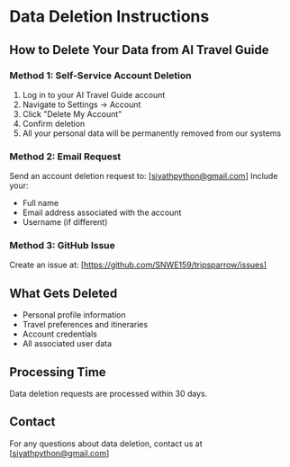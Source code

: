 # Data Deletion Instructions

## How to Delete Your Data from AI Travel Guide

### Method 1: Self-Service Account Deletion
1. Log in to your AI Travel Guide account
2. Navigate to Settings → Account
3. Click "Delete My Account"
4. Confirm deletion
5. All your personal data will be permanently removed from our systems

### Method 2: Email Request
Send an account deletion request to: [siyathpython@gmail.com]
Include your:
- Full name
- Email address associated with the account
- Username (if different)

### Method 3: GitHub Issue
Create an issue at: [https://github.com/SNWE159/tripsparrow/issues]

## What Gets Deleted
- Personal profile information
- Travel preferences and itineraries
- Account credentials
- All associated user data

## Processing Time
Data deletion requests are processed within 30 days.

## Contact
For any questions about data deletion, contact us at [siyathpython@gmail.com]